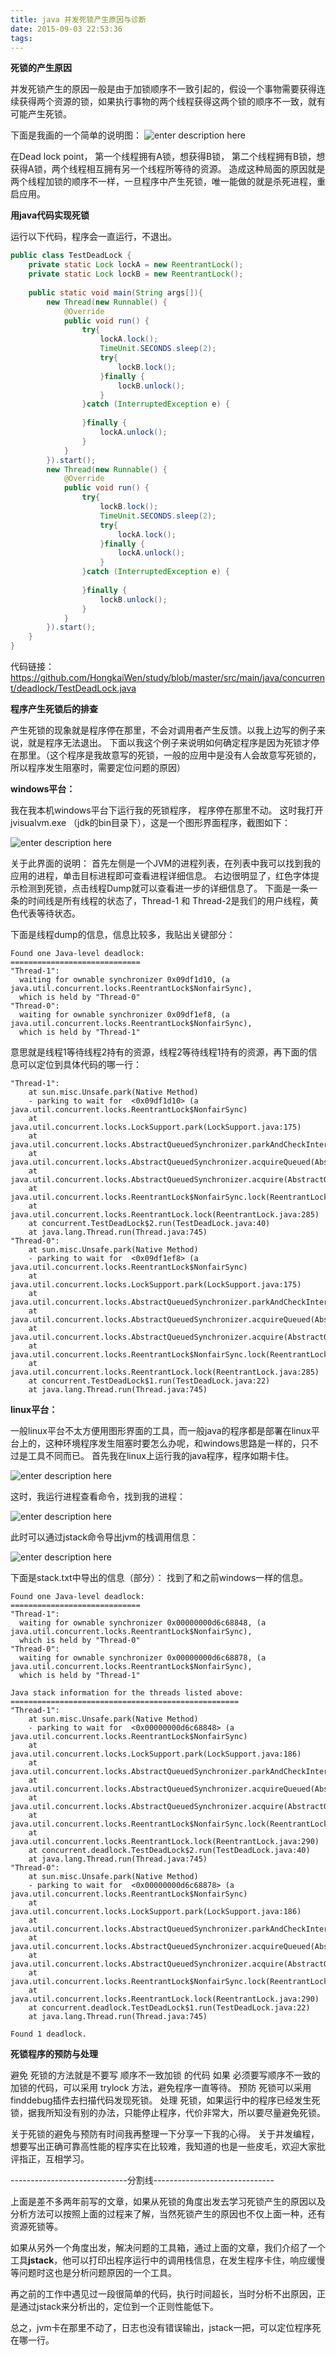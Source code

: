 ```yaml
---
title: java 并发死锁产生原因与诊断
date: 2015-09-03 22:53:36
tags:
---
```

**死锁的产生原因**

并发死锁产生的原因一般是由于加锁顺序不一致引起的，假设一个事物需要获得连续获得两个资源的锁，如果执行事物的两个线程获得这两个锁的顺序不一致，就有可能产生死锁。

下面是我画的一个简单的说明图：
![enter description here][1]

在Dead lock point， 第一个线程拥有A锁，想获得B锁， 第二个线程拥有B锁，想获得A锁，两个线程相互拥有另一个线程所等待的资源。
造成这种局面的原因就是两个线程加锁的顺序不一样，一旦程序中产生死锁，唯一能做的就是杀死进程，重启应用。

**用java代码实现死锁**

运行以下代码，程序会一直运行，不退出。
```java
public class TestDeadLock {  
    private static Lock lockA = new ReentrantLock();  
    private static Lock lockB = new ReentrantLock();  
  
    public static void main(String args[]){  
        new Thread(new Runnable() {  
            @Override  
            public void run() {  
                try{  
                    lockA.lock();  
                    TimeUnit.SECONDS.sleep(2);  
                    try{  
                        lockB.lock();  
                    }finally {  
                        lockB.unlock();  
                    }  
                }catch (InterruptedException e) {  
  
                }finally {  
                    lockA.unlock();  
                }  
            }  
        }).start();  
        new Thread(new Runnable() {  
            @Override  
            public void run() {  
                try{  
                    lockB.lock();  
                    TimeUnit.SECONDS.sleep(2);  
                    try{  
                        lockA.lock();  
                    }finally {  
                        lockA.unlock();  
                    }  
                }catch (InterruptedException e) {  
  
                }finally {  
                    lockB.unlock();  
                }  
            }  
        }).start();  
    }  
} 
```
 代码链接： https://github.com/HongkaiWen/study/blob/master/src/main/java/concurrent/deadlock/TestDeadLock.java

**程序产生死锁后的排查**

产生死锁的现象就是程序停在那里，不会对调用者产生反馈。以我上边写的例子来说，就是程序无法退出。
下面以我这个例子来说明如何确定程序是因为死锁才停在那里。（这个程序是我故意写的死锁，一般的应用中是没有人会故意写死锁的，所以程序发生阻塞时，需要定位问题的原因）

**windows平台：**

我在我本机windows平台下运行我的死锁程序， 程序停在那里不动。
这时我打开jvisualvm.exe （jdk的bin目录下），这是一个图形界面程序，截图如下：

![enter description here][2]

关于此界面的说明：
首先左侧是一个JVM的进程列表，在列表中我可以找到我的应用的进程，单击目标进程即可查看进程详细信息。
右边很明显了，红色字体提示检测到死锁，点击线程Dump就可以查看进一步的详细信息了。
下面是一条一条的时间线是所有线程的状态了，Thread-1 和 Thread-2是我们的用户线程，黄色代表等待状态。
 
下面是线程dump的信息，信息比较多，我贴出关键部分：

```
Found one Java-level deadlock:  
=============================  
"Thread-1":  
  waiting for ownable synchronizer 0x09df1d10, (a java.util.concurrent.locks.ReentrantLock$NonfairSync),  
  which is held by "Thread-0"  
"Thread-0":  
  waiting for ownable synchronizer 0x09df1ef8, (a java.util.concurrent.locks.ReentrantLock$NonfairSync),  
  which is held by "Thread-1"  
```

意思就是线程1等待线程2持有的资源，线程2等待线程1持有的资源，再下面的信息可以定位到具体代码的哪一行：

```
"Thread-1":  
    at sun.misc.Unsafe.park(Native Method)  
    - parking to wait for  <0x09df1d10> (a java.util.concurrent.locks.ReentrantLock$NonfairSync)  
    at java.util.concurrent.locks.LockSupport.park(LockSupport.java:175)  
    at java.util.concurrent.locks.AbstractQueuedSynchronizer.parkAndCheckInterrupt(AbstractQueuedSynchronizer.java:836)  
    at java.util.concurrent.locks.AbstractQueuedSynchronizer.acquireQueued(AbstractQueuedSynchronizer.java:870)  
    at java.util.concurrent.locks.AbstractQueuedSynchronizer.acquire(AbstractQueuedSynchronizer.java:1199)  
    at java.util.concurrent.locks.ReentrantLock$NonfairSync.lock(ReentrantLock.java:209)  
    at java.util.concurrent.locks.ReentrantLock.lock(ReentrantLock.java:285)  
    at concurrent.TestDeadLock$2.run(TestDeadLock.java:40)  
    at java.lang.Thread.run(Thread.java:745)  
"Thread-0":  
    at sun.misc.Unsafe.park(Native Method)  
    - parking to wait for  <0x09df1ef8> (a java.util.concurrent.locks.ReentrantLock$NonfairSync)  
    at java.util.concurrent.locks.LockSupport.park(LockSupport.java:175)  
    at java.util.concurrent.locks.AbstractQueuedSynchronizer.parkAndCheckInterrupt(AbstractQueuedSynchronizer.java:836)  
    at java.util.concurrent.locks.AbstractQueuedSynchronizer.acquireQueued(AbstractQueuedSynchronizer.java:870)  
    at java.util.concurrent.locks.AbstractQueuedSynchronizer.acquire(AbstractQueuedSynchronizer.java:1199)  
    at java.util.concurrent.locks.ReentrantLock$NonfairSync.lock(ReentrantLock.java:209)  
    at java.util.concurrent.locks.ReentrantLock.lock(ReentrantLock.java:285)  
    at concurrent.TestDeadLock$1.run(TestDeadLock.java:22)  
    at java.lang.Thread.run(Thread.java:745)  
```

**linux平台：**

 一般linux平台不太方便用图形界面的工具，而一般java的程序都是部署在linux平台上的，这种环境程序发生阻塞时要怎么办呢，和windows思路是一样的，只不过是工具不同而已。
首先我在linux上运行我的java程序，程序如期卡住。


![enter description here][3]

这时，我运行进程查看命令，找到我的进程：

![enter description here][4]

此时可以通过jstack命令导出jvm的栈调用信息：

![enter description here][5]

下面是stack.txt中导出的信息（部分）：
 找到了和之前windows一样的信息。

```
Found one Java-level deadlock:  
=============================  
"Thread-1":  
  waiting for ownable synchronizer 0x00000000d6c68848, (a java.util.concurrent.locks.ReentrantLock$NonfairSync),  
  which is held by "Thread-0"  
"Thread-0":  
  waiting for ownable synchronizer 0x00000000d6c68878, (a java.util.concurrent.locks.ReentrantLock$NonfairSync),  
  which is held by "Thread-1"  
  
Java stack information for the threads listed above:  
===================================================  
"Thread-1":  
    at sun.misc.Unsafe.park(Native Method)  
    - parking to wait for  <0x00000000d6c68848> (a java.util.concurrent.locks.ReentrantLock$NonfairSync)  
    at java.util.concurrent.locks.LockSupport.park(LockSupport.java:186)  
    at java.util.concurrent.locks.AbstractQueuedSynchronizer.parkAndCheckInterrupt(AbstractQueuedSynchronizer.java:834)  
    at java.util.concurrent.locks.AbstractQueuedSynchronizer.acquireQueued(AbstractQueuedSynchronizer.java:867)  
    at java.util.concurrent.locks.AbstractQueuedSynchronizer.acquire(AbstractQueuedSynchronizer.java:1197)  
    at java.util.concurrent.locks.ReentrantLock$NonfairSync.lock(ReentrantLock.java:214)  
    at java.util.concurrent.locks.ReentrantLock.lock(ReentrantLock.java:290)  
    at concurrent.deadlock.TestDeadLock$2.run(TestDeadLock.java:40)  
    at java.lang.Thread.run(Thread.java:745)  
"Thread-0":  
    at sun.misc.Unsafe.park(Native Method)  
    - parking to wait for  <0x00000000d6c68878> (a java.util.concurrent.locks.ReentrantLock$NonfairSync)  
    at java.util.concurrent.locks.LockSupport.park(LockSupport.java:186)  
    at java.util.concurrent.locks.AbstractQueuedSynchronizer.parkAndCheckInterrupt(AbstractQueuedSynchronizer.java:834)  
    at java.util.concurrent.locks.AbstractQueuedSynchronizer.acquireQueued(AbstractQueuedSynchronizer.java:867)  
    at java.util.concurrent.locks.AbstractQueuedSynchronizer.acquire(AbstractQueuedSynchronizer.java:1197)  
    at java.util.concurrent.locks.ReentrantLock$NonfairSync.lock(ReentrantLock.java:214)  
    at java.util.concurrent.locks.ReentrantLock.lock(ReentrantLock.java:290)  
    at concurrent.deadlock.TestDeadLock$1.run(TestDeadLock.java:22)  
    at java.lang.Thread.run(Thread.java:745)  
  
Found 1 deadlock.  
```

**死锁程序的预防与处理**

避免 死锁的方法就是不要写 顺序不一致加锁 的代码
 如果 必须要写顺序不一致的加锁的代码，可以采用 trylock 方法，避免程序一直等待。
 预防 死锁可以采用finddebug插件去扫描代码发现死锁。
 处理 死锁，如果运行中的程序已经发生死锁，据我所知没有别的办法，只能停止程序，代价非常大，所以要尽量避免死锁。
 
关于死锁的避免与预防有时间我再整理一下分享一下我的心得。
关于并发编程，想要写出正确可靠高性能的程序实在比较难，我知道的也是一些皮毛，欢迎大家批评指正，互相学习。

-----------------------------分割线------------------------------

上面是差不多两年前写的文章，如果从死锁的角度出发去学习死锁产生的原因以及分析方法可以按照上面的过程来了解，当然死锁产生的原因也不仅上面一种，还有资源死锁等。

如果从另外一个角度出发，解决问题的工具箱，通过上面的文章，我们介绍了一个工具**jstack**，他可以打印出程序运行中的调用栈信息，在发生程序卡住，响应缓慢等问题时这也是分析问题原因的一个工具。

再之前的工作中遇见过一段很简单的代码，执行时间超长，当时分析不出原因，正是通过jstack来分析出的，定位到一个正则性能低下。

总之，jvm卡在那里不动了，日志也没有错误输出，jstack一把，可以定位程序死在哪一行。


  [1]: https://raw.githubusercontent.com/HongkaiWen/images/master/blog/java%20%E5%B9%B6%E5%8F%91%E6%AD%BB%E9%94%81%E4%BA%A7%E7%94%9F%E5%8E%9F%E5%9B%A0%E4%B8%8E%E8%AF%8A%E6%96%AD/image1.png
  [2]: https://raw.githubusercontent.com/HongkaiWen/images/master/blog/java%20%E5%B9%B6%E5%8F%91%E6%AD%BB%E9%94%81%E4%BA%A7%E7%94%9F%E5%8E%9F%E5%9B%A0%E4%B8%8E%E8%AF%8A%E6%96%AD/image2.png
  [3]: https://raw.githubusercontent.com/HongkaiWen/images/master/blog/java%20%E5%B9%B6%E5%8F%91%E6%AD%BB%E9%94%81%E4%BA%A7%E7%94%9F%E5%8E%9F%E5%9B%A0%E4%B8%8E%E8%AF%8A%E6%96%AD/image3.png
  [4]: https://raw.githubusercontent.com/HongkaiWen/images/master/blog/java%20%E5%B9%B6%E5%8F%91%E6%AD%BB%E9%94%81%E4%BA%A7%E7%94%9F%E5%8E%9F%E5%9B%A0%E4%B8%8E%E8%AF%8A%E6%96%AD/image4.png
  [5]: https://raw.githubusercontent.com/HongkaiWen/images/master/blog/java%20%E5%B9%B6%E5%8F%91%E6%AD%BB%E9%94%81%E4%BA%A7%E7%94%9F%E5%8E%9F%E5%9B%A0%E4%B8%8E%E8%AF%8A%E6%96%AD/image5.png
